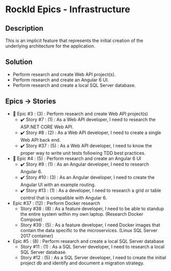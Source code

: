 # RockId Epics - Infrastructure #

## Description ##

This is an implicit feature that represents the initial creation of the underlying architecture for the application.

## Solution ##

* Perform research and create Web API project(s).
* Perform research and create an Angular 6 UI.
* Perform research and create a local SQL Server database.

## Epics -> Stories ##

* :checkered_flag: Epic #3 : (3) : Perform research and create Web API project(s)
  * :heavy_check_mark: Story #7 : (1) : As a Web API developer, I need to research the ASP.NET CORE Web API.
  * :heavy_check_mark: Story #8 : (2) : As a Web API developer, I need to create a single Web API back end.
  * :heavy_check_mark: Story #37 : (5) : As a Web API developer, I need to know the proper way to write unit tests following TDD best practices.
* :checkered_flag: Epic #4 : (5) : Perform research and create an Angular 6 UI
  * :heavy_check_mark: Story #9 : (1) : As an Angular developer, I need to research Angular 6.
  * :heavy_check_mark: Story #10 : (3) : As an Angular developer, I need to create the Angular UI with an example routing.
  * :heavy_check_mark: Story #13 : (1) : As a developer, I need to research a grid or table control that is compatible with Angular 6.
* Epic #37 : (12) : Perform Docker research
  * Story #38 : (8) : As a feature developer, I need to be able to standup the entire system within my own laptop.  (Research Docker Compose)
  * Story #39 : (5) : As a feature developer, I need Docker images that contain the data specific to the microservices.  (Linux SQL Server 2017 container)
* Epic #5 : (8) : Perform research and create a local SQL Server database
  * Story #11 : (1) : As a SQL Server developer, I need to research a local SQL Server database.
  * Story #12 : (5) : As a SQL Server developer, I need to create the initial project db and identify and document a migration strategy.